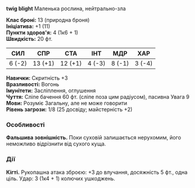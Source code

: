**twig blight**
Маленька рослина, нейтрально-зла

**Клас броні:** 13 (природна броня)  
**Ініціатива:** +1 (11)  
**Пункти здоров'я:** 4 (1к6 + 1)  
**Швидкість:** 20 фт.

|СИЛ|СПР|СТА|ІНТ|МДР|ХАР|
|---|---|---|---|---|---|
|6 (-2)|13 (+1)|12 (+1)|4 (-3)|8 (-1)|3 (-4)|

**Навички:** Скритність +3  
**Вразливості:** Вогонь  
**Імунітети:** Засліплення, оглушення  
**Чуття:** Сліпе бачення 60 фт. (сліпе поза цим радіусом), пасивна Увага 9  
**Мови:** Розуміє Загальну, але не може говорити  
**Рівень загрози:** 1/8 (25 досвіду; майстерність +2)

### Особливості

**Фальшива зовнішність.** Поки суховій залишається нерухомим, його неможливо відрізнити від сухого куща.

### Дії

**Кігті.** Рукопашна атака зброєю: +3 до влучання, досяжність 5 фт., одна ціль. Удар: 3 (1к4 + 1) колючих ушкоджень.